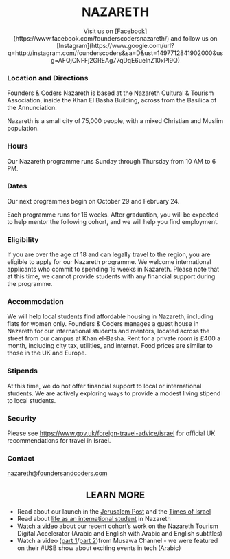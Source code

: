 <h1 align='center'>NAZARETH</h1>

<p align='center'>Visit us on [Facebook](https://www.facebook.com/founderscodersnazareth/) and follow us on [Instagram](https://www.google.com/url?q=http://instagram.com/founderscoders&sa=D&ust=1497712841902000&usg=AFQjCNFFj2GREAg77qDqE6uelnZ10xPI9Q)</p>

### Location and Directions

Founders & Coders Nazareth is based at the Nazareth Cultural & Tourism Association, inside the Khan El Basha Building, across from the Basilica of the Annunciation.

Nazareth is a small city of 75,000 people, with a mixed Christian and Muslim population. 

### Hours

Our Nazareth programme runs Sunday through Thursday from 10 AM to 6 PM.

### Dates

Our next programmes begin on October 29 and February 24.

Each programme runs for 16 weeks. After graduation, you will be expected to help mentor the following cohort, and we will help you find employment.

### Eligibility

If you are over the age of 18 and can legally travel to the region, you are eligible to apply for our Nazareth programme.
We welcome international applicants who commit to spending 16 weeks in Nazareth. Please note that at this time, we cannot provide students with any financial support during the programme.

### Accommodation

We will help local students find affordable housing in Nazareth, including flats for women only.
Founders & Coders manages a guest house in Nazareth for our international students and mentors, located across the street from our campus at Khan el-Basha. Rent for a private room is £400 a month, including city tax, utilities, and internet. Food prices are similar to those in the UK and Europe.

### Stipends

At this time, we do not offer financial support to local or international students. We are actively exploring ways to provide a modest living stipend to local students.

### Security

Please see https://www.gov.uk/foreign-travel-advice/israel for official UK recommendations for travel in Israel.

### Contact

nazareth@foundersandcoders.com


<h2 align='center'>LEARN MORE</h2>

+ Read about our launch in the [Jerusalem Post](http://www.jpost.com/Israel-News/UK-funded-coding-boot-camp-to-launch-in-Nazareth-next-week-481537) and the [Times of Israel](http://www.timesofisrael.com/nazareth-tech-scene-to-get-programmers-boost/)
+ Read about [life as an international student](https://medium.com/founders-coders/founders-and-coders-nazareth-life-as-an-international-student-c2be76fb161d) in Nazareth
+ [Watch a video](https://www.facebook.com/butto/videos/10155329543299323/) about our recent cohort’s work on the Nazareth Tourism Digital Accelerator (Arabic and English with Arabic and English subtitles)
+ Watch a video ([part 1](https://goo.gl/5nvP58)/[part 2](https://tinyurl.com/m8rkvkf))from Musawa Channel - we were featured on their #USB show about exciting events in tech (Arabic)

